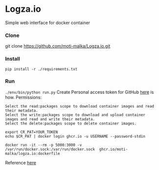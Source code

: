 # Logza.io
Simple web interface for docker container

### Clone
git clone https://github.com/moti-malka/Logza.io.git

### Install 
``pip install -r ./requirements.txt``

### Run 
``./env/bin/python run.py``
Create Personal access token for GitHub [here](https://docs.github.com/en/authentication/keeping-your-account-and-data-secure/creating-a-personal-access-token) is how.
Permissions: 
```buildoutcfg
Select the read:packages scope to download container images and read their metadata.
Select the write:packages scope to download and upload container images and read and write their metadata.
Select the delete:packages scope to delete container images.
```
```buildoutcfg
export CR_PAT=YOUR_TOKEN
echo $CR_PAT | docker login ghcr.io -u USERNAME --password-stdin

docker run -it --rm -p 5000:3000 -v /var/run/docker.sock:/var/run/docker.sock  ghcr.io/moti-malka/logza.io:dockerfile
```
Reference [here](https://docs.github.com/en/packages/working-with-a-github-packages-registry/working-with-the-container-registry)
